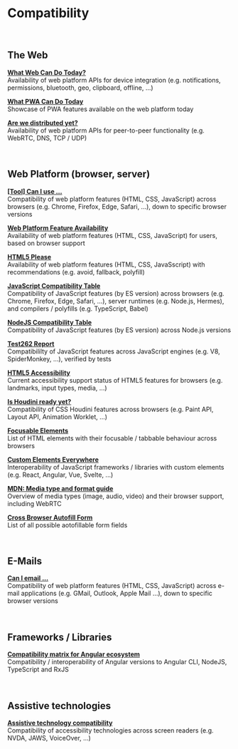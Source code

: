 # Compatibility

<br>

## The Web

**[What Web Can Do Today?](https://whatwebcando.today)**<br>
Availability of web platform APIs for device integration (e.g. notifications, permissions, bluetooth, geo, clipboard, offline, ...)

**[What PWA Can Do Today](https://whatpwacando.today/)**<br>
Showcase of PWA features available on the web platform today

**[Are we distributed yet?](https://arewedistributedyet.com)**<br>
Availability of web platform APIs for peer-to-peer functionality (e.g. WebRTC, DNS, TCP / UDP)

<br>

## Web Platform (browser, server)

**[[Tool] Can I use ...](https://caniuse.com)**<br>
Compatibility of web platform features (HTML, CSS, JavaScript) across browsers (e.g. Chrome, Firefox, Edge, Safari, ...), down to specific browser versions

**[Web Platform Feature Availability](https://paulirish.github.io/web-feature-availability)**<br>
Availability of web platform features (HTML, CSS, JavaScript) for users, based on browser support

**[HTML5 Please](https://html5please.com)**<br>
Availability of web platform features (HTML, CSS, JavaSscript) with recommendations (e.g. avoid, fallback, polyfill)

**[JavaScript Compatibility Table](https://kangax.github.io/compat-table)**<br>
Compatibility of JavaScript features (by ES version) across browsers (e.g. Chrome, Firefox, Edge, Safari, ...), server runtimes (e.g. Node.js, Hermes), and compilers / polyfills (e.g. TypeScript, Babel)

**[NodeJS Compatibility Table](https://node.green)**<br>
Compatibility of JavaScript features (by ES version) across Node.js versions

**[Test262 Report](https://test262.report)**<br>
Compatibililty of JavaScript features across JavaScript engines (e.g. V8, SpiderMonkey, ...), verified by tests

**[HTML5 Accessibility](http://html5accessibility.com)**<br>
Current accessibility support status of HTML5 features for browsers (e.g. landmarks, input types, media, ...)

**[Is Houdini ready yet?](https://ishoudinireadyyet.com)**<br>
Compatibility of CSS Houdini features across browsers (e.g. Paint API, Layout API, Animation Worklet, ...)

**[Focusable Elements](https://allyjs.io/data-tables/focusable.html)**<br>
List of HTML elements with their focusable / tabbable behaviour across browsers

**[Custom Elements Everywhere](https://custom-elements-everywhere.com)**<br>
Interoperability of JavaScript frameworks / libraries with custom elements (e.g. React, Angular, Vue, Svelte, ...)

**[MDN: Media type and format guide](https://developer.mozilla.org/en-US/docs/Web/Media/Formats)**<br>
Overview of media types (image, audio, video) and their browser support, including WebRTC

**[Cross Browser Autofill Form](https://codepen.io/grigs/pen/NNVZPZ)**<br>
List of all possible aotofillable form fields

<br>

## E-Mails

**[Can I email ...](https://www.caniemail.com/)**<br>
Compatibility of web platform features (HTML, CSS, JavaScript) across e-mail applications (e.g. GMail, Outlook, Apple Mail ...), down to specific browser versions

<br>

## Frameworks / Libraries

**[Compatibility matrix for Angular ecosystem](https://gist.github.com/LayZeeDK/c822cc812f75bb07b7c55d07ba2719b3)**<br>
Compatibility / interoperability of Angular versions to Angular CLI, NodeJS, TypeScript and RxJS

<br>

## Assistive technologies

**[Assistive technology compatibility](https://www.powermapper.com/tests)**<br>
Compatibility of accessibility technologies across screen readers (e.g. NVDA, JAWS, VoiceOver, ...)
